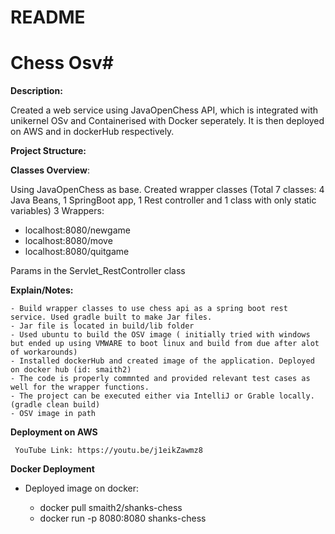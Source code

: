 # README #

# Chess Osv#


**Description:**  

  Created a web service using JavaOpenChess API, which is integrated with unikernel OSv and Containerised with Docker seperately. It is then deployed on AWS and in dockerHub respectively.

**Project Structure:** 

**Classes Overview**: 

  Using JavaOpenChess as base. Created wrapper classes (Total 7 classes: 4 Java Beans, 1 SpringBoot app, 1 Rest controller and 1 class with only static variables)
  3 Wrappers:
  
   - localhost:8080/newgame
   - localhost:8080/move
   - localhost:8080/quitgame
   
   Params in the Servlet_RestController class
    
    
**Explain/Notes:**

    - Build wrapper classes to use chess api as a spring boot rest service. Used gradle built to make Jar files.
    - Jar file is located in build/lib folder
    - Used ubuntu to build the OSV image ( initially tried with windows but ended up using VMWARE to boot linux and build from due after alot of workarounds)
    - Installed dockerHub and created image of the application. Deployed on docker hub (id: smaith2)
    - The code is properly commnted and provided relevant test cases as well for the wrapper functions.
    - The project can be executed either via IntelliJ or Grable locally.(gradle clean build)
    - OSV image in path
   

 
 **Deployment on AWS**
     
     YouTube Link: https://youtu.be/j1eikZawmz8
 
 **Docker Deployment**
 
 - Deployed image on docker: 
 
    - docker pull smaith2/shanks-chess
    - docker run -p 8080:8080 shanks-chess
